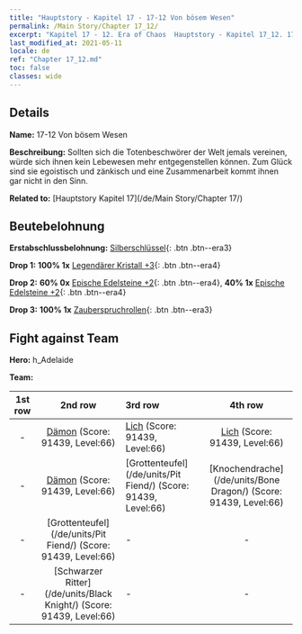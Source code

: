 ```yaml
---
title: "Hauptstory - Kapitel 17 - 17-12 Von bösem Wesen"
permalink: /Main Story/Chapter 17_12/
excerpt: "Kapitel 17 - 12. Era of Chaos  Hauptstory - Kapitel 17_12. 17-12 Von bösem Wesen"
last_modified_at: 2021-05-11
locale: de
ref: "Chapter 17_12.md"
toc: false
classes: wide
---
```


## Details

 **Name:** 17-12 Von bösem Wesen

 **Beschreibung:** Sollten sich die Totenbeschwörer der Welt jemals vereinen, würde sich ihnen kein Lebewesen mehr entgegenstellen können. Zum Glück sind sie egoistisch und zänkisch und eine Zusammenarbeit kommt ihnen gar nicht in den Sinn.

 **Related to:** [Hauptstory Kapitel 17](/de/Main Story/Chapter 17/)

## Beutebelohnung

 **Erstabschlussbelohnung:** [Silberschlüssel](/ItemsDE/con_693/){: .btn .btn--era3}

 **Drop 1:** **100% 1x** [Legendärer Kristall +3](/ItemsDE/mat_59/){: .btn .btn--era4}

 **Drop 2:** **60% 0x** [Epische Edelsteine +2](/ItemsDE/mat_51/){: .btn .btn--era4}, **40% 1x** [Epische Edelsteine +2](/ItemsDE/mat_51/){: .btn .btn--era4}

 **Drop 3:** **100% 1x** [Zauberspruchrollen](/ItemsDE/con_694/){: .btn .btn--era3}


## Fight against Team
 **Hero:** h_Adelaide

 **Team:**


  | 1st row | 2nd row | 3rd row | 4th row |
  |:----:|:----:|:----|:----:|
  | - | [Dämon](/de/units/Demon/) (Score: 91439, Level:66)  | [Lich](/de/units/Lich/) (Score: 91439, Level:66)  | [Lich](/de/units/Lich/) (Score: 91439, Level:66)  |
  | - | [Dämon](/de/units/Demon/) (Score: 91439, Level:66)  | [Grottenteufel](/de/units/Pit Fiend/) (Score: 91439, Level:66)  | [Knochendrache](/de/units/Bone Dragon/) (Score: 91439, Level:66)  |
  | - | [Grottenteufel](/de/units/Pit Fiend/) (Score: 91439, Level:66)  | - | - |
  | - | [Schwarzer Ritter](/de/units/Black Knight/) (Score: 91439, Level:66)  | - | - |


